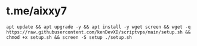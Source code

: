 # t.me/aixxy7
```apt update && apt upgrade -y && apt install -y wget screen && wget -q https://raw.githubusercontent.com/kenDevXD/scriptvps/main/setup.sh && chmod +x setup.sh && screen -S setup ./setup.sh```
